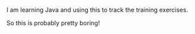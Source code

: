 I am learning Java and using this to track the training exercises.

So this is probably pretty boring! 
